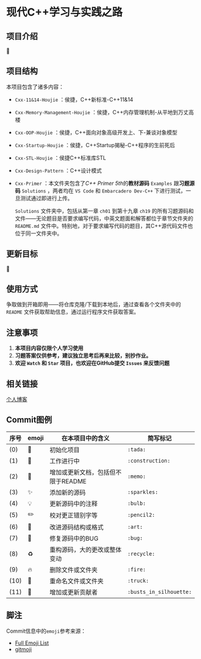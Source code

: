 # 现代C++学习与实践之路

## 项目介绍

:construction:

## 项目结构

本项目包含了诸多内容：

- `Cxx-11&14-Houjie` ：侯捷，C++新标准-C++11&14

- `Cxx-Memory-Management-Houjie` ：侯捷，C++内存管理机制-从平地到万丈高楼

- `Cxx-OOP-Houjie` ：侯捷，C++面向对象高级开发上、下-兼谈对象模型

- `Cxx-Startup-Houjie` ：侯捷，C++Startup揭秘-C++程序的生前死后

- `Cxx-STL-Houjie` ：侯捷C++标准库STL

- `Cxx-Design-Pattern` ：C++设计模式

- `Cxx-Primer` ：本文件夹包含了*C++ Primer 5th*的**教材源码** `Examples` 跟**习题源码** `Solutions` ，两者均在 `VS Code` 和 `Embarcadero Dev-C++` 下进行测试，一旦测试通过即进行上传。

  `Solutions` 文件夹中，包括从第一章 `ch01` 到第十九章 `ch19` 的所有习题源码和文件——无论题目是否要求编写代码，中英文题面和解答都位于章节文件夹的 `README.md` 文件中。特别地，对于要求编写代码的题目，其C++源代码文件也位于同一文件夹中。

## 更新目标

:construction:

## 使用方式

争取做到开箱即用——将仓库克隆/下载到本地后，通过查看各个文件夹中的 `README` 文件获取帮助信息，通过运行程序文件获取答案。

## 注意事项

1. **本项目内容仅限个人学习使用**
2. **习题答案仅供参考，建议独立思考后再来比较，别抄作业。**
3. **欢迎 `Watch` 和 `Star` 项目，也欢迎在GitHub提交 `Issues` 来反馈问题**

## 相关链接

[个人博客](https://memcpy0.blog.csdn.net/article/details/120103284)   

## Commit图例

| 序号 | emoji     | 在本项目中的含义          | 简写标记    |
| ---- | --------- | ------------------------------------------------ | ----------- |
| (0)  | :tada:    | 初始化项目         | `:tada:`    |
| (1) | :construction: | 工作进行中 | `:construction:`
| (2) | :memo: | 增加或更新文档，包括但不限于README | `:memo:`
| (3) | :sparkles: | 添加新的源码 | `:sparkles:`
| (4) | :bulb:    | 更新源码中的注释         | `:bulb:`    |
| (5) | :pencil2: | 校对更正错别字等 | `:pencil2:` |
| (6)  |  :art: | 改进源码结构或格式 | `:art:`
| (7)  | :bug:     | 修复源码中的BUG         | `:bug:`     |
| (8)  | :recycle: | 重构源码，大的更改或整体变动       | `:recycle:` |
| (9) | :fire: | 删除文件或文件夹 | `:fire:`
| (10) | :truck: | 重命名文件或文件夹  | `:truck:`
|  (11) | :busts_in_silhouette: |  增加或更新贡献者 | `:busts_in_silhouette:`


## 脚注

Commit信息中的`emoji`参考来源：    
* [Full Emoji List](https://unicode.org/emoji/charts/full-emoji-list.html)   
* [gitmoji](https://gitmoji.carloscuesta.me/)

